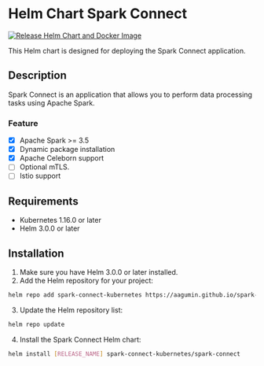 # Helm Chart Spark Connect

[![Release Helm Chart and Docker Image](https://github.com/aagumin/spark-connect-kubernetes/actions/workflows/release.yaml/badge.svg)](https://github.com/aagumin/spark-connect-kubernetes/actions/workflows/release.yaml)

This Helm chart is designed for deploying the Spark Connect application.

## Description

Spark Connect is an application that allows you to perform data processing tasks using Apache Spark.

### Feature

- [X] Apache Spark >= 3.5
- [X] Dynamic package installation
- [X] Apache Celeborn support
- [ ] Optional mTLS.
- [ ] Istio support

## Requirements

- Kubernetes 1.16.0 or later
- Helm 3.0.0 or later

## Installation

1. Make sure you have Helm 3.0.0 or later installed.
2. Add the Helm repository for your project:

```sh
helm repo add spark-connect-kubernetes https://aagumin.github.io/spark-connect-kubernetes
```

3. Update the Helm repository list:

```sh
helm repo update
```

4. Install the Spark Connect Helm chart:

```sh
helm install [RELEASE_NAME] spark-connect-kubernetes/spark-connect
```
